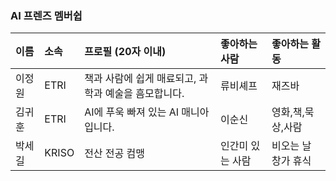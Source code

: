 ### AI 프렌즈 멤버쉽

| 이름 | 소속 | 프로필 (20자 이내) | 좋아하는 사람 | 좋아하는 활동 |
|:----|:----|:---------------|:-----------|:-----------|
|이정원|ETRI|책과 사람에 쉽게 매료되고, 과학과 예술을 흠모합니다.|류비셰프|재즈바|
|김귀훈|ETRI|AI에 푸욱 빠져 있는 AI 매니아입니다.|이순신|영화,책,묵상,사람|
|박세길|KRISO|전산 전공 컴맹 |인간미 있는 사람|비오는 날 창가 휴식|

